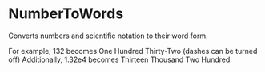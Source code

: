 # NumberToWords
Converts numbers and scientific notation to their word form.

For example, 132 becomes One Hundred Thirty-Two (dashes can be turned off)
Additionally, 1.32e4 becomes Thirteen Thousand Two Hundred
